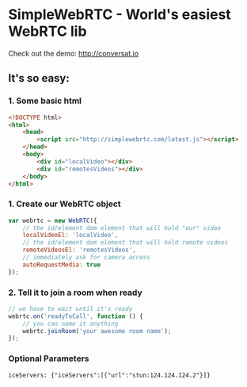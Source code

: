 # SimpleWebRTC - World's easiest WebRTC lib

Check out the demo: http://conversat.io


## It's so easy:

### 1. Some basic html

```html
<!DOCTYPE html>
<html>
    <head>
        <script src="http://simplewebrtc.com/latest.js"></script> 
    </head>
    <body>
        <div id="localVideo"></div>
        <div id="remotesVideos"></div>
    </body>
</html>

```

### 1. Create our WebRTC object

```js
var webrtc = new WebRTC({
    // the id/element dom element that will hold "our" video
    localVideoEl: 'localVideo',
    // the id/element dom element that will hold remote videos
    remoteVideosEl: 'remotesVideos',
    // immediately ask for camera access
    autoRequestMedia: true
});
```

### 2. Tell it to join a room when ready

```js
// we have to wait until it's ready
webrtc.on('readyToCall', function () {
    // you can name it anything
    webrtc.joinRoom('your awesome room name');
});
```

### Optional Parameters

```
iceServers: {"iceServers":[{"url":"stun:124.124.124.2"}]}
```
